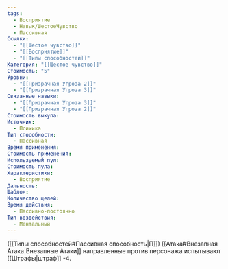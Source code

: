 ```yaml
---
tags:
  - Восприятие
  - Навык/ШестоеЧувство
  - Пассивная
Ссылки:
  - "[[Шестое чувство]]"
  - "[[Восприятие]]"
  - "[[Типы способностей]]"
Категория: "[[Шестое чувство]]"
Стоимость: "5"
Уровни:
  - "[[Призрачная Угроза 2]]"
  - "[[Призрачная Угроза 3]]"
Связанные навыки:
  - "[[Призрачная Угроза 3]]"
  - "[[Призрачная Угроза 2]]"
Стоимость выкупа: 
Источник:
  - Психика
Тип способности:
  - Пассивная
Время применения: 
Стоимость применения: 
Используемый пул: 
Стоимость пула: 
Характеристики:
  - Восприятие
Дальность: 
Шаблон: 
Количество целей: 
Время действия:
  - Пассивно-постоянно
Тип воздействия:
  - Ментальный
---
```

([[Типы способностей#Пассивная способность|П]]) [[Атака#Внезапная Атака|Внезапные Атаки]] направленные против персонажа испытывают [[Штрафы|штраф]] -4. 